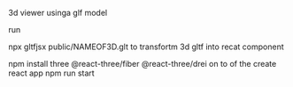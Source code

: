 3d viewer usinga glf model

run 

npx gltfjsx public/NAMEOF3D.glt to transfortm 3d gltf into recat component

npm install three @react-three/fiber @react-three/drei on to of the create react app
npm run start
